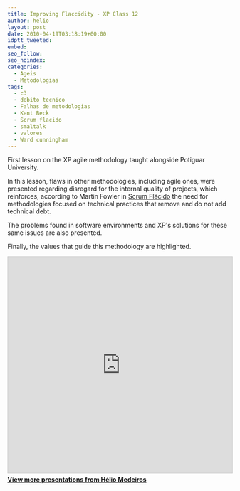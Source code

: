 ```yaml
---
title: Improving Flaccidity - XP Class 12
author: helio
layout: post
date: 2010-04-19T03:18:19+00:00
idptt_tweeted:
embed:
seo_follow:
seo_noindex:
categories:
  - Ageis
  - Metodologias
tags:
  - c3
  - debito tecnico
  - Falhas de metodologias
  - Kent Beck
  - Scrum flacido
  - smaltalk
  - valores
  - Ward cunningham
---
```


First lesson on the XP agile methodology taught alongside Potiguar University.

In this lesson, flaws in other methodologies, including agile ones, were presented regarding disregard for the internal quality of projects, which reinforces, according to Martin Fowler in <a title="FlaccidScrum" href="http://martinfowler.com/bliki/FlaccidScrum.html" target="_blank">Scrum Flácido</a> the need for methodologies focused on technical practices that remove and do not add technical debt.

The problems found in software environments and XP's solutions for these same issues are also presented.

Finally, the values that guide this methodology are highlighted. <div style="margin-bottom: 20px;">

<iframe src="https://www.slideshare.net/slideshow/embed_code/key/ePHVpNd1rPPUEh" width="597" height="486" frameborder="0" marginwidth="0" marginheight="0" scrolling="no" style="border:1px solid #CCC; border-width:1px; margin-bottom:5px; max-width: 100%;" allowfullscreen></iframe>
</iframe>
<div style="margin-bottom:5px">
    <strong><a href="//www.slideshare.net/heliomedeiros" target="_blank">View more presentations from Hélio Medeiros</a></strong>
</div>
</div>

